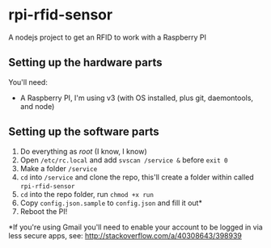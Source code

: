 # rpi-rfid-sensor
A nodejs project to get an RFID to work with a Raspberry PI

## Setting up the hardware parts
You'll need:

* A Raspberry PI, I'm using v3 (with OS installed, plus git, daemontools, and node)

## Setting up the software parts
1. Do everything as *root* (I know, I know)
2. Open `/etc/rc.local` and add `svscan /service &` before `exit 0`
3. Make a folder `/service`
4. `cd` into `/service` and clone the repo, this'll create a folder within called `rpi-rfid-sensor`
5. `cd` into the repo folder, run `chmod +x run`
6. Copy `config.json.sample` to `config.json` and fill it out*
7. Reboot the PI!

*If you're using Gmail you'll need to enable your account to be logged in via less secure apps, see: http://stackoverflow.com/a/40308643/398939
